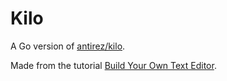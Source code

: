 # Kilo

A Go version of [antirez/kilo](https://github.com/antirez/kilo?tab=readme-ov-file).

Made from the tutorial [Build Your Own Text Editor](https://viewsourcecode.org/snaptoken/kilo/).

